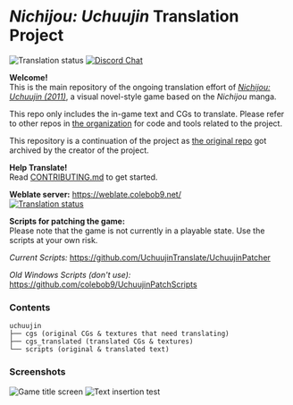 # *Nichijou: Uchuujin* Translation Project

![Translation status](https://weblate.colebob9.net/widgets/uchuujin/-/svg-badge.svg) [![Discord Chat](https://img.shields.io/discord/607723665798201380.svg)](https://discord.gg/UyT4S7F)

**Welcome!**  
This is the main repository of the ongoing translation effort of
[*Nichijou: Uchuujin (2011)*](http://www.vridge.co.jp/consumer/nichijo-ch/), a visual novel-style game based on the *Nichijou* manga. 

This repo only includes the in-game text and CGs to translate. Please refer to other repos in [the organization](https://github.com/UchuujinTranslate) for code and tools related to the project. 

This repository is a continuation of the project as [the original repo](https://github.com/noneucat/uchuujin) got archived by the creator of the project. 


**Help Translate!**  
Read [CONTRIBUTING.md](https://github.com/UchuujinTranslate/uchuujin/blob/master/CONTRIBUTING.md) to get started.

**Weblate server:** https://weblate.colebob9.net/  
[![Translation status](https://weblate.colebob9.net/widgets/uchuujin/-/open-graph.png)](https://weblate.lolc.at/engage/uchuujin/?utm_source=widget)

**Scripts for patching the game:**  
Please note that the game is not currently in a playable state. Use the scripts at your own risk.

*Current Scripts:* https://github.com/UchuujinTranslate/UchuujinPatcher

*Old Windows Scripts (don't use):* https://github.com/colebob9/UchuujinPatchScripts

### Contents
```
uchuujin
├── cgs (original CGs & textures that need translating)
├── cgs_translated (translated CGs & textures) 
└── scripts (original & translated text)
```

### Screenshots
![Game title screen](https://i.imgur.com/iluupLB.png)
![Text insertion test](https://i.imgur.com/qeiqfZK.png)
